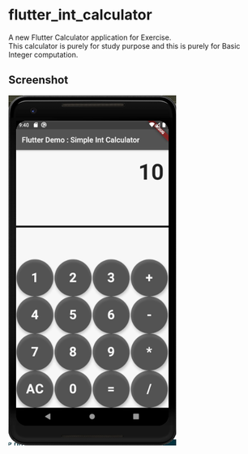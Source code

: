 # flutter_int_calculator

A new Flutter Calculator application for Exercise.<br>
This calculator is purely for study purpose and this is purely for Basic Integer computation.

## Screenshot

![title](images/screenshot.png)